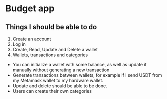 # Budget app

## Things I should be able to do

1. Create an account
2. Log in
3. Create, Read, Update and Delete a wallet
4. Wallets, transactions and categories

- You can initialize a wallet with some balance, as well as update it manually without generating a new transaction
- Generate transactions between wallets, for example if I send USDT from my Metamask wallet to my hardware wallet.
- Update and delete should be able to be done.
- Users can create their own categories
